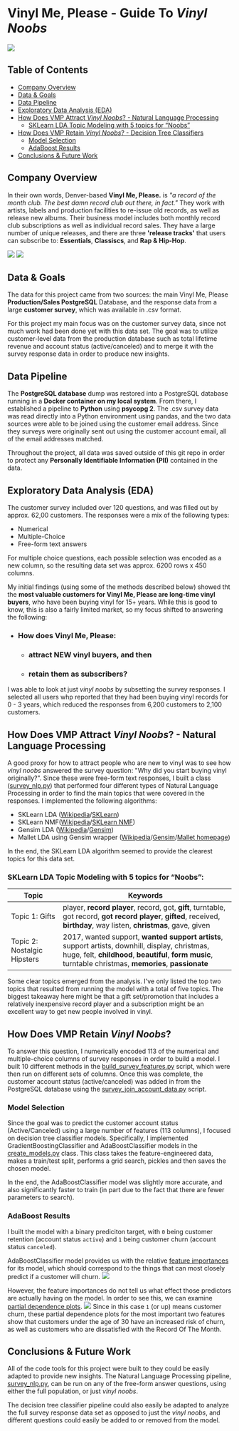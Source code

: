 # Vinyl Me, Please - Guide To *Vinyl Noobs*

[![](images/pics/title_image.jpg)](https://www.vinylmeplease.com)

## Table of Contents  
* [Company Overview](##overview)<BR>
* [Data & Goals](##data_goals)<BR>
* [Data Pipeline](##data_pipeline)<BR>
* [Exploratory Data Analysis (EDA)](##eda)<BR>
* [How Does VMP Attract *Vinyl Noobs*? - Natural Language Processing](##attract)<BR>
  * [SKLearn LDA Topic Modeling with 5 topics for “Noobs”](##lda)
* [How Does VMP Retain *Vinyl Noobs*? - Decision Tree Classifiers](##retain)
  * [Model Selection](##model_selection)
  * [AdaBoost Results](##adaboost)
* [Conclusions & Future Work](##concl)

<a name="#overview"></a>

## Company Overview
In their own words, Denver-based **Vinyl Me, Please.** is *"a record of the month club. The best damn record club out there, in fact."* They work with artists, labels and production facilities to re-issue old records, as well as release new albums. Their business model includes both monthly record club subscriptions as well as individual record sales. They have a large number of unique releases, and there are three **'release tracks'** that users can subscribe to: **Essentials**, **Classiscs**, and **Rap & Hip-Hop**.

[![](images/pics/gorillaz_records.jpg)](https://www.vinylmeplease.com)
[![](images/pics/subscription_tracks.png)](https://www.vinylmeplease.com)

<a name="#data_goals"></a>

## Data & Goals
The data for this project came from two sources: the main Vinyl Me, Please **Production/Sales PostgreSQL** Database, and the response data from a large **customer survey**, which was available in .csv format.

For this project my main focus was on the customer survey data, since not much work had been done yet with this data set. The goal was to utilize customer-level data from the production database such as total lifetime revenue and account status (active/canceled) and to merge it with the survey response data in order to produce new insights.

<a name="#data_pipeline"></a>

## Data Pipeline  
The **PostgreSQL database** dump was restored into a PostgreSQL database running in a **Docker container on my local system**. From there, I established a pipeline to **Python** using **psycopg 2**. The .csv survey data was read directly into a Python environment using pandas, and the two data sources were able to be joined using the customer email address. Since they surveys were originally sent out using the customer account email, all of the email addresses matched.

Throughout the project, all data was saved outside of this git repo in order to protect any **Personally Identifiable Information (PII)** contained in the data.

<a name="#eda"></a>

## Exploratory Data Analysis (EDA)
The customer survey included over 120 questions, and was filled out by approx. 62,00 customers. The responses were a mix of the following types:
* Numerical
* Multiple-Choice
* Free-form text answers

For multiple choice questions, each possible selection was encoded as a new column, so the resulting data set was approx. 6200 rows x 450 columns.

My initial findings (using some of the methods described below) showed tht the **most valuable customers for Vinyl Me, Please are long-time vinyl buyers**, who have been buying vinyl for 15+ years. While this is good to know, this is also a fairly limited market, so my focus shifted to answering the following:

* ### How does Vinyl Me, Please:
  * ### attract NEW vinyl buyers, and then
  * ### retain them as subscribers?

I was able to look at just *vinyl noobs* by subsetting the survey responses. I selected all users whp reported that they had been buying vinyl records for 0 - 3 years, which reduced the responses from 6,200 customers to 2,100 customers.

<a name="#attract"></a>

## How Does VMP Attract *Vinyl Noobs*? - Natural Language Processing
A good proxy for how to attract people who are new to vinyl was to see how *vinyl noobs* answered the survey question: "Why did you start buying vinyl originally?". Since these were free-form text responses, I built a class ([survey_nlp.py](src/models/survey_nlp.py)) that performed four different types of Natural Language Processing in order to find the main topics that were covered in the responses. I implemented the following algorithms:

* SKLearn LDA ([Wikipedia](https://en.wikipedia.org/wiki/Latent_Dirichlet_allocation)/[SKLearn](https://scikit-learn.org/stable/modules/generated/sklearn.decomposition.LatentDirichletAllocation.html))
* SKLearn NMF([Wikipedia](https://en.wikipedia.org/wiki/Non-negative_matrix_factorization)/[SKLearn NMF](https://scikit-learn.org/stable/modules/generated/sklearn.decomposition.NMF.html))
* Gensim LDA ([Wikipedia](https://en.wikipedia.org/wiki/Latent_Dirichlet_allocation)/[Gensim](https://radimrehurek.com/gensim/models/ldamodel.html))
* Mallet LDA using Gensim wrapper ([Wikipedia](https://en.wikipedia.org/wiki/Latent_Dirichlet_allocation)/[Gensim](https://radimrehurek.com/gensim/models/wrappers/ldamallet.html)/[Mallet homepage](http://mallet.cs.umass.edu))

In the end, the SKLearn LDA algorithm seemed to provide the clearest topics for this data set. 

<a name="#lda"></a>

### SKLearn LDA Topic Modeling with 5 topics for “Noobs”:

| Topic | Keywords |
| --- | --- |
| Topic 1: Gifts | player, **record player**, record, got, **gift**, turntable, got record, **got record player**, **gifted**, received, **birthday**, way listen, **christmas**, gave, given |
| Topic 2: Nostalgic Hipsters | 2017, wanted support, **wanted support artists**, support artists, downhill, display, christmas, huge, felt, **childhood**, **beautiful**, **form music**, turntable christmas, **memories**, **passionate** |

Some clear topics emerged from the analysis. I've only listed the top two topics that resulted from running the model with a total of five topics. The biggest takeaway here might be that a gift set/promotion that includes a relatively inexpensive record player and a subscription might be an excellent way to get new people involved in vinyl.

<a name="#retain"></a>

## How Does VMP Retain *Vinyl Noobs*?
To answer this question, I numerically encoded 113 of the numerical and multiple-choice columns of survey responses in order to build a model. I built 10 different methods in the [build_survey_features.py](src/features/build_survey_features.py) script, which were then run on different sets of columns. Once this was complete, the customer account status (active/canceled) was added in from the PostgreSQL database using the [survey_join_account_data.py](src/features/survey_join_account_data.py) script.

<a name="#model_selection"></a>

### Model Selection
Since the goal was to predict the customer account status (Active/Canceled) using a large number of features (113 columns), I focused on decision tree classifier models. Specifically, I implemented GradientBoostingClassifier and AdaBoostClassifier models in the [create_models.py](src/models/create_models.py) class. This class takes the feature-engineered data, makes a train/test split, performs a grid search, pickles and then saves the chosen model.

In the end, the AdaBoostClassifier model was slightly more accurate, and also significantly faster to train (in part due to the fact that there are fewer parameters to search).

<a name="#adaboost"></a>

### AdaBoost Results
I built the model with a binary prediciton target, with `0` being customer retention (account status `active`) and `1` being customer churn (account status `canceled`).

AdaBoostClassifier model provides us with the relative [feature importances](https://scikit-learn.org/stable/auto_examples/ensemble/plot_forest_importances.html) for its model, which should correspond to the things that can most closely predict if a customer will churn.
![](images/charts/adaboost_top_features.jpg)

However, the feature importances do not tell us what effect those predictors are actually having on the model. In order to see this, we can examine [partial dependence plots](https://scikit-learn.org/stable/modules/partial_dependence.html). 
![](images/charts/partial_dependence_plots.jpg)
Since in this case `1` (or up) means customer churn, these partial dependence plots for the most important two features show that customers under the age of 30 have an increased risk of churn, as well as customers who are dissatisfied with the Record Of The Month.

<a name="#concl"></a>

## Conclusions & Future Work
All of the code tools for this project were built to they could be easily adapted to provide new insights. The Natural Language Processing pipeline, [survey_nlp.py](src/models/survey_nlp.py), can be run on any of the free-form answer questions, using either the full population, or just *vinyl noobs*. 

The decision tree classifier pipeline could also easily be adapted to analyze the full survey response data set as opposed to just the *vinyl noobs*, and different questions could easily be added to or removed from the model.